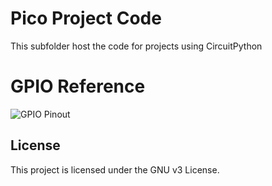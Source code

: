 # Pico Project Code
This subfolder host the code for projects using CircuitPython 

# GPIO Reference
![GPIO Pinout](https://github.com/MisterSoandSo/Microcontroller-Source/Pico/Pico-Pinout.png?raw=true)

## License
This project is licensed under the GNU v3 License.
